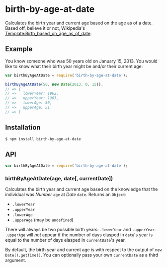 # birth-by-age-at-date

Calculates the birth year and current age based on the age as of a date. Based
off, believe it or not, Wikipedia's
[Template:Birth_based_on_age_as_of_date](https://en.wikipedia.org/wiki/Template:Birth_based_on_age_as_of_date).

## Example

You know someone who was 50 years old on January 15, 2013. You would like to
know what their birth year might be and/or their current age:

``` javascript
var birthByAgeAtDate = require('birth-by-age-at-date');

birthByAgeAtDate(50, new Date(2013, 0, 15));
// => {
// =>   lowerYear: 1962,
// =>   upperYear: 1963,
// =>   lowerAge: 50,
// =>   upperAge: 51
// => }
```

## Installation

``` bash
$ npm install birth-by-age-at-date
```

## API

``` javascript
var birthByAgeAtDate = require('birth-by-age-at-date');
```

### birthByAgeAtDate(age, date[, currentDate])

Calculates the birth year and current age based on the knowledge that the
individual was _Number_ `age` at _Date_ `date`. Returns an `Object`:

  - `.lowerYear`
  - `.upperYear`
  - `.lowerAge`
  - `.upperAge` (may be `undefined`)

There will always be two possible birth years: `.lowerYear` and `.upperYear`.
`.upperAge` will _not_ appear if the number of days elasped in `date`'s year is
equal to the number of days elasped in `currentDate`'s year.

By default, the birth year and current age is with respect to the output of
`new Date().getTime()`. You can optionally pass your own `currentDate` as a
third argument.